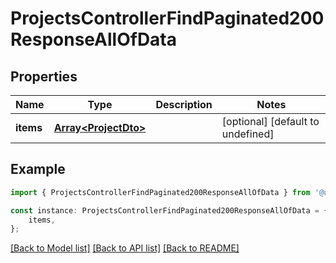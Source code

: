 # ProjectsControllerFindPaginated200ResponseAllOfData


## Properties

Name | Type | Description | Notes
------------ | ------------- | ------------- | -------------
**items** | [**Array&lt;ProjectDto&gt;**](ProjectDto.md) |  | [optional] [default to undefined]

## Example

```typescript
import { ProjectsControllerFindPaginated200ResponseAllOfData } from '@usasset/api-client';

const instance: ProjectsControllerFindPaginated200ResponseAllOfData = {
    items,
};
```

[[Back to Model list]](../README.md#documentation-for-models) [[Back to API list]](../README.md#documentation-for-api-endpoints) [[Back to README]](../README.md)
